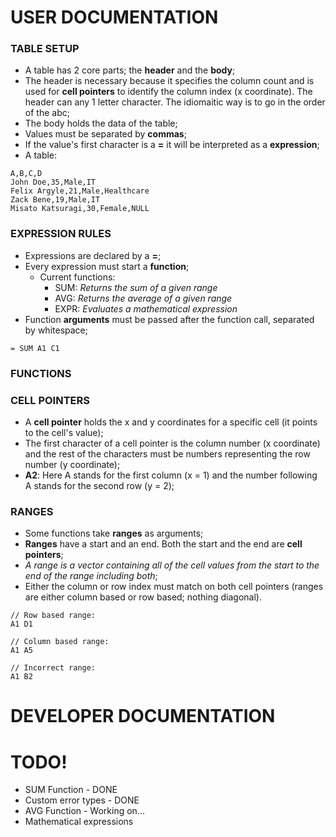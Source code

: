 # USER DOCUMENTATION

### TABLE SETUP
- A table has 2 core parts; the **header** and the **body**;
- The header is necessary because it specifies the column count and is used for **cell pointers** to identify the column index (x coordinate). The header can any 1 letter character. The idiomaitic way is to go in the order of the abc;
- The body holds the data of the table;
- Values must be separated by **commas**;
- If the value's first character is a **=** it will be interpreted as a **expression**;
- A table:
``` csv
A,B,C,D
John Doe,35,Male,IT
Felix Argyle,21,Male,Healthcare
Zack Bene,19,Male,IT
Misato Katsuragi,30,Female,NULL
```

### EXPRESSION RULES
- Expressions are declared by a **=**;
- Every expression must start a **function**;
    - Current functions:
        - SUM: *Returns the sum of a given range*
        - AVG: *Returns the average of a given range*
        - EXPR: *Evaluates a mathematical expression*
- Function **arguments** must be passed after the function call, separated by whitespace;
``` csv
= SUM A1 C1
```

### FUNCTIONS


### CELL POINTERS
- A **cell pointer** holds the x and y coordinates for a specific cell (it points to the cell's value);
- The first character of a cell pointer is the column number (x coordinate) and the rest of the characters must be numbers representing the row number (y coordinate);
- **A2**: Here A stands for the first column (x = 1) and the number following A stands for the second row (y = 2);

### RANGES
- Some functions take **ranges** as arguments;
- **Ranges** have a start and an end. Both the start and the end are **cell pointers**;
- *A range is a vector containing all of the cell values from the start to the end of the range including both*;
- Either the column or row index must match on both cell pointers (ranges are either column based or row based; nothing diagonal).
``` csv
// Row based range:
A1 D1
```
``` csv
// Column based range:
A1 A5
```
``` csv
// Incorrect range:
A1 B2
```

# DEVELOPER DOCUMENTATION

# TODO!
- SUM Function - DONE
- Custom error types - DONE
- AVG Function - Working on...
- Mathematical expressions